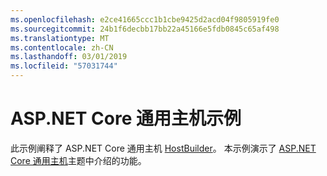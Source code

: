```yaml
---
ms.openlocfilehash: e2ce41665ccc1b1cbe9425d2acd04f9805919fe0
ms.sourcegitcommit: 24b1f6decbb17bb22a45166e5fdb0845c65af498
ms.translationtype: MT
ms.contentlocale: zh-CN
ms.lasthandoff: 03/01/2019
ms.locfileid: "57031744"
---
```

# <a name="aspnet-core-generic-host-sample"></a>ASP.NET Core 通用主机示例

此示例阐释了 ASP.NET Core 通用主机 [HostBuilder](https://docs.microsoft.com/dotnet/api/microsoft.extensions.hosting.ihostedservice)。 本示例演示了 [ASP.NET Core 通用主机](https://docs.microsoft.com/aspnet/core/fundamentals/host/generic-host)主题中介绍的功能。

